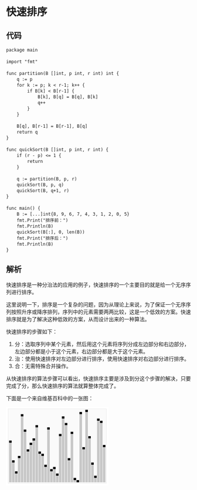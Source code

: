 # 快速排序

## 代码

```golang
package main

import "fmt"

func partition(B []int, p int, r int) int {
	q := p
	for k := p; k < r-1; k++ {
		if B[k] < B[r-1] {
			B[k], B[q] = B[q], B[k]
			q++
		}
	}

	B[q], B[r-1] = B[r-1], B[q]
	return q
}

func quickSort(B []int, p int, r int) {
	if (r - p) <= 1 {
		return
	}

	q := partition(B, p, r)
	quickSort(B, p, q)
	quickSort(B, q+1, r)
}

func main() {
	B := [...]int{8, 9, 6, 7, 4, 3, 1, 2, 0, 5}
	fmt.Print("排序前：")
	fmt.Println(B)
	quickSort(B[:], 0, len(B))
	fmt.Print("排序后：")
	fmt.Println(B)
}
```

## 解析

快速排序是一种分治法的应用的例子，快速排序的一个主要目的就是给一个无序序列进行排序。

这里说明一下，排序是一个复杂的问题，因为从理论上来说，为了保证一个无序序列按照升序或降序排列，序列中的元素需要两两比较，这是一个低效的方案。快速排序就是为了解决这种低效的方案，从而设计出来的一种算法。

快速排序的步骤如下：

  1. 分：选取序列中某个元素，然后用这个元素将序列分成左边部分和右边部分，左边部分都是小于这个元素，右边部分都是大于这个元素。
  2. 治：使用快速排序对左边部分进行排序，使用快速排序对右边部分进行排序。
  3. 合：无需特殊合并操作。

从快速排序的算法步骤可以看出，快速排序主要是涉及到分这个步骤的解决，只要完成了分，那么快速排序的算法就算整体完成了。

下面是一个来自维基百科中的一张图：

![01.gif](img/01.gif)
